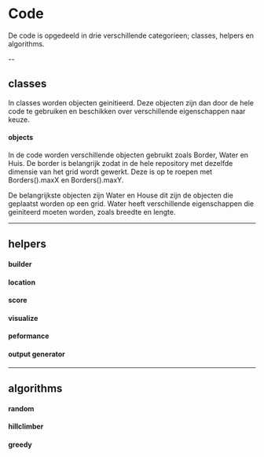 # Code

De code is opgedeeld in drie verschillende categorieen; classes, helpers en algorithms.

--


## classes

In classes worden objecten geinitieerd. Deze objecten zijn dan door de hele code te gebruiken en beschikken over verschillende eigenschappen naar keuze.

#### objects
In de code worden verschillende objecten gebruikt zoals Border, Water en Huis.
De border is belangrijk zodat in de hele repository met dezelfde dimensie van het grid wordt gewerkt. Deze is op te roepen met Borders().maxX en Borders().maxY. 

De belangrijkste objecten zijn Water en House dit zijn de objecten die geplaatst worden op een grid.
Water heeft verschillende eigenschappen die geiniteerd moeten worden, zoals breedte en lengte.


---

## helpers

#### builder

#### location

#### score

#### visualize

#### peformance

#### output generator


---

## algorithms

#### random

#### hillclimber 

#### greedy
